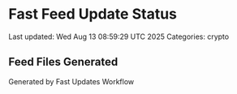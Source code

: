 # Fast Feed Update Status
Last updated: Wed Aug 13 08:59:29 UTC 2025
Categories: crypto

## Feed Files Generated

Generated by Fast Updates Workflow
